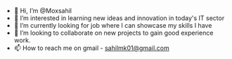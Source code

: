 - 👋 Hi, I’m @Moxsahil
- 👀 I’m interested in learning new ideas and innovation in today's IT sector
- 🌱 I’m currently looking for job where I can showcase my skills I have
- 💞️ I’m looking to collaborate on new projects to gain good experience work.
- 📫 How to reach me on gmail - sahilmk01@gmail.com

<!---
Moxsahil/Moxsahil is a ✨ special ✨ repository because its `README.md` (this file) appears on your GitHub profile.
You can click the Preview link to take a look at your changes.
--->
